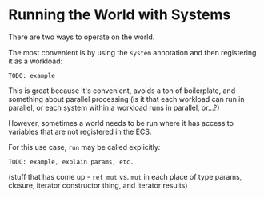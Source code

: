 # Running the World with Systems

There are two ways to operate on the world.

The most convenient is by using the `system` annotation and then registering it as a workload:

```
TODO: example
```

This is great because it's convenient, avoids a ton of boilerplate, and something about parallel processing (is it that each workload can run in parallel, or each system within a workload runs in parallel, or...?)

However, sometimes a world needs to be run where it has access to variables that are not registered in the ECS.

For this use case, `run` may be called explicitly:

```
TODO: example, explain params, etc.
```

(stuff that has come up - `ref mut` vs. `mut` in each place of type params, closure, iterator constructor thing, and iterator results)
